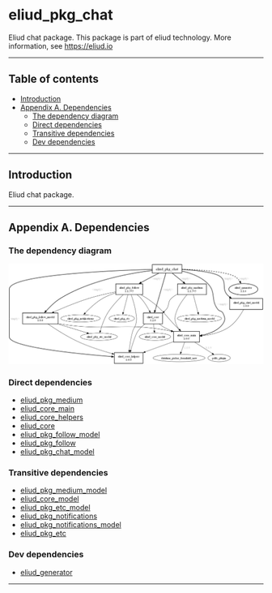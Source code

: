 # eliud_pkg_chat

Eliud chat package. 
This package is part of eliud technology. More information, see https://eliud.io

---

## Table of contents

<!-- toc -->

- [Introduction](#introduction)
- [Appendix A. Dependencies](#appendix-a-dependencies)
  * [The dependency diagram](#the-dependency-diagram)
  * [Direct dependencies](#direct-dependencies)
  * [Transitive dependencies](#transitive-dependencies)
  * [Dev dependencies](#dev-dependencies)

<!-- tocstop -->

---

## Introduction

Eliud chat package. 

---

## Appendix A. Dependencies

### The dependency diagram

![Dependency diagram](https://github.com/eliudio/eliud_pkg_chat/raw/main/depends.jpg)

<!-- dependencies -->

### Direct dependencies
- [eliud_pkg_medium](https://pub.dev/packages/eliud_pkg_medium)
- [eliud_core_main](https://pub.dev/packages/eliud_core_main)
- [eliud_core_helpers](https://pub.dev/packages/eliud_core_helpers)
- [eliud_core](https://pub.dev/packages/eliud_core)
- [eliud_pkg_follow_model](https://pub.dev/packages/eliud_pkg_follow_model)
- [eliud_pkg_follow](https://pub.dev/packages/eliud_pkg_follow)
- [eliud_pkg_chat_model](https://pub.dev/packages/eliud_pkg_chat_model)

### Transitive dependencies
- [eliud_pkg_medium_model](https://pub.dev/packages/eliud_pkg_medium_model)
- [eliud_core_model](https://pub.dev/packages/eliud_core_model)
- [eliud_pkg_etc_model](https://pub.dev/packages/eliud_pkg_etc_model)
- [eliud_pkg_notifications](https://pub.dev/packages/eliud_pkg_notifications)
- [eliud_pkg_notifications_model](https://pub.dev/packages/eliud_pkg_notifications_model)
- [eliud_pkg_etc](https://pub.dev/packages/eliud_pkg_etc)

### Dev dependencies
- [eliud_generator](https://pub.dev/packages/eliud_generator)

<!-- dependenciesstop -->

---
